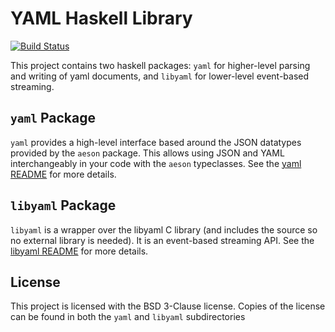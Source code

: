 # YAML Haskell Library

[![Build Status](https://dev.azure.com/snoyberg/yaml/_apis/build/status/snoyberg.yaml?branchName=master)](https://dev.azure.com/snoyberg/yaml/_build/latest?definitionId=7&branchName=master)

This project contains two haskell packages: `yaml` for higher-level parsing and writing of yaml documents, and `libyaml`
for lower-level event-based streaming.

## `yaml` Package

`yaml` provides a high-level interface based around the JSON datatypes provided by the `aeson` package. This allows
using JSON and YAML interchangeably in your code with the `aeson` typeclasses. See the
[yaml README](https://github.com/snoyberg/yaml/tree/master/yaml/README.md) for more details.

## `libyaml` Package

`libyaml` is a wrapper over the libyaml C library (and includes the source so no external library is needed). It is an
event-based streaming API. See the [libyaml README](https://github.com/snoyberg/yaml/tree/master/libyaml/README.md) for
more details.

## License

This project is licensed with the BSD 3-Clause license. Copies of the license can be found in both the `yaml` and
`libyaml` subdirectories
